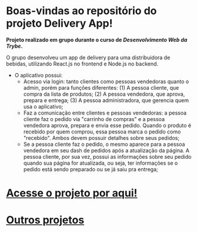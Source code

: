  # Boas-vindas ao repositório do projeto Delivery App!

<strong>Projeto realizado em grupo durante o curso de _Desenvolvimento Web da Trybe_.</strong>

  O grupo desenvolveu um app de delivery para uma distribuidora de bebidas, utilizando React.js no frontend e Node.js no backend.
  
 *  O aplicativo possui:
    - Acesso via login: tanto clientes como pessoas vendedoras quanto o admin,  porém para funções diferentes: (1) A pessoa cliente, que compra da lista de produtos; (2) A pessoa vendedora, que aprova, prepara e entrega; (3) A pessoa administradora, que gerencia quem usa o aplicativo;
    - Faz a comunicação entre clientes e pessoas vendedoras: a pessoa cliente faz o pedido via "carrinho de compras" e a pessoa vendedora aprova, prepara e envia esse pedido. Quando o produto é recebido por quem comprou, essa pessoa marca o pedido como "recebido". Ambos devem possuir detalhes sobre seus pedidos;
    - Se a pessoa cliente faz o pedido, o mesmo aparece para a pessoa vendedora em seu dash de pedidos após a atualização da página. A pessoa cliente, por sua vez, possui as informações sobre seu pedido quando sua página for atualizada, ou seja, ter informações se o pedido está sendo preparado ou se já saiu pra entrega;


# [Acesse o projeto por aqui!](https://secretive-writer-production.up.railway.app/login)
# [Outros projetos](https://portfolio-lcsrbr.vercel.app/projects)
